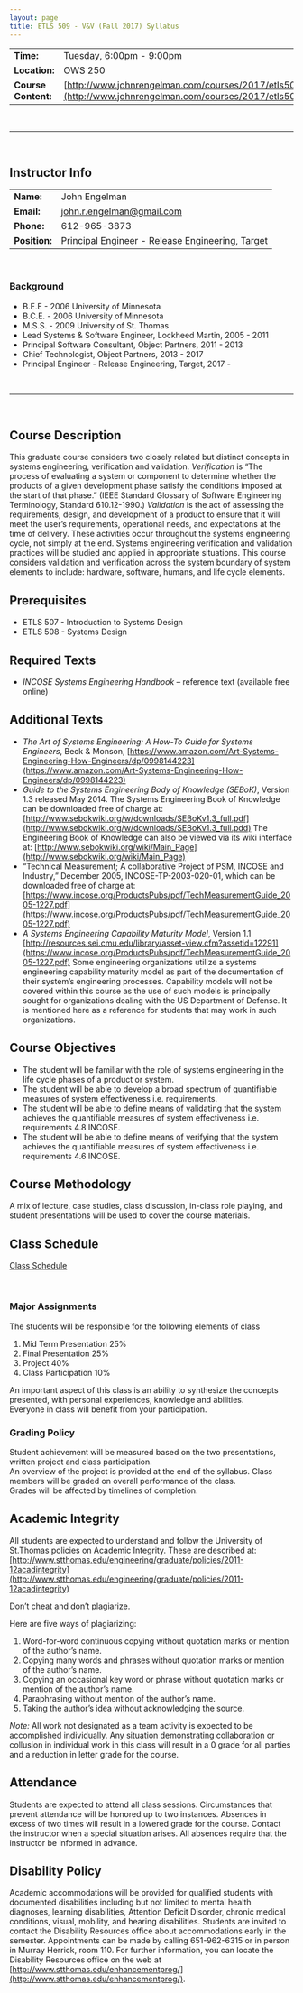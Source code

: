 ```yaml
---
layout: page
title: ETLS 509 - V&V (Fall 2017) Syllabus
---
```



|                     |                                                                                                                              |
|:--------------------|:-----------------------------------------------------------------------------------------------------------------------------|
| __Time:__           | Tuesday, 6:00pm - 9:00pm                                                                                                     |
| __Location:__       | OWS 250                                                                                                                      |
| __Course Content:__ | [http://www.johnrengelman.com/courses/2017/etls509/index.html](http://www.johnrengelman.com/courses/2017/etls509/index.html) |

<br/>

---

<br/>

## Instructor Info

|               |                                                  |
|:--------------|:-------------------------------------------------|
| __Name:__     | John Engelman                                    |
| __Email:__    | john.r.engelman@gmail.com                        |
| __Phone:__    | 612-965-3873                                     |
| __Position:__ | Principal Engineer - Release Engineering, Target |

<br/>

### Background

* B.E.E - 2006 University of Minnesota
* B.C.E. - 2006 University of Minnesota
* M.S.S. - 2009 University of St. Thomas
* Lead Systems & Software Engineer, Lockheed Martin, 2005 - 2011
* Principal Software Consultant, Object Partners, 2011 - 2013
* Chief Technologist, Object Partners, 2013 - 2017
* Principal Engineer - Release Engineering, Target, 2017 -

<br/>

---

<br/>

## Course Description

This graduate course considers two closely related but distinct concepts in systems engineering, verification and validation.
_Verification_ is “The process of evaluating a system or component to determine whether the products of a given development phase satisfy the conditions imposed at the start of that phase.” (IEEE Standard Glossary of Software Engineering Terminology, Standard 610.12-1990.)
_Validation_ is the act of assessing the requirements, design, and development of a product to ensure that it will meet the user’s requirements, operational needs, and expectations at the time of delivery.
These activities occur throughout the systems engineering cycle, not simply at the end. Systems engineering verification and validation practices will be studied and applied in appropriate situations.
This course considers validation and verification across the system boundary of system elements to include: hardware, software, humans, and life cycle elements.

## Prerequisites

* ETLS 507 - Introduction to Systems Design
* ETLS 508 - Systems Design

## Required Texts

* _INCOSE Systems Engineering Handbook_ – reference text (available free online)

## Additional Texts

* _The Art of Systems Engineering: A How-To Guide for Systems Engineers_, Beck & Monson, [https://www.amazon.com/Art-Systems-Engineering-How-Engineers/dp/0998144223](https://www.amazon.com/Art-Systems-Engineering-How-Engineers/dp/0998144223)
* _Guide to the Systems Engineering Body of Knowledge (SEBoK)_, Version 1.3 released May 2014.
  The Systems Engineering Book of Knowledge can be downloaded free of charge at:
  [http://www.sebokwiki.org/w/downloads/SEBoKv1.3_full.pdf](http://www.sebokwiki.org/w/downloads/SEBoKv1.3_full.pdd)
  The Engineering Book of Knowledge can also be viewed via its wiki interface at:
  [http://www.sebokwiki.org/wiki/Main_Page](http://www.sebokwiki.org/wiki/Main_Page)
* “Technical Measurement; A collaborative Project of PSM, INCOSE and Industry,” December 2005, INCOSE-TP-2003-020-01, which can be downloaded free of charge at:
  [https://www.incose.org/ProductsPubs/pdf/TechMeasurementGuide_2005-1227.pdf](https://www.incose.org/ProductsPubs/pdf/TechMeasurementGuide_2005-1227.pdf)
* _A Systems Engineering Capability Maturity Model_, Version 1.1
  [http://resources.sei.cmu.edu/library/asset-view.cfm?assetid=12291](https://www.incose.org/ProductsPubs/pdf/TechMeasurementGuide_2005-1227.pdf)
  Some engineering organizations utilize a systems engineering capability maturity model as part of the documentation of their system’s engineering processes.  Capability models will not be covered within this course as the use of such models is principally sought for organizations dealing with the US Department of Defense.  It is mentioned here as a reference for students that may work in such organizations.

## Course Objectives

* The student will be familiar with the role of systems engineering in the life cycle phases of a product or system.
* The student will be able to develop a broad spectrum of quantifiable measures of system effectiveness i.e. requirements.
* The student will be able to define means of validating that the system achieves the quantifiable measures of system effectiveness i.e. requirements 4.8 INCOSE.
* The student will be able to define means of verifying that the system achieves the quantifiable measures of system effectiveness i.e. requirements 4.6 INCOSE.

## Course Methodology

A mix of lecture, case studies, class discussion, in-class role playing, and student
presentations will be used to cover the course materials.

## Class Schedule

[Class Schedule](schedule.html)

<br/>

### Major Assignments

The students will be responsible for the following elements of class

1. Mid Term Presentation    25%
1. Final Presentation       25%
1. Project                  40%
1. Class Participation      10%

An important aspect of this class is an ability to synthesize the concepts presented, with personal experiences, knowledge and abilities.  
Everyone in class will benefit from your participation.


### Grading Policy

Student achievement will be measured based on the two presentations, written project and class participation.  
An overview of the project is provided at the end of the syllabus. Class members will be graded on overall performance of the class.  
Grades will be affected by timelines of completion.

## Academic Integrity

All students are expected to understand and follow the University of St.Thomas
policies on Academic Integrity. These are described at: [http://www.stthomas.edu/engineering/graduate/policies/2011-12acadintegrity](http://www.stthomas.edu/engineering/graduate/policies/2011-12acadintegrity)

Don’t cheat and don’t plagiarize.

Here are five ways of plagiarizing:

1. Word-for-word continuous copying without quotation marks or mention of the author’s name.
1. Copying many words and phrases without quotation marks or mention of the author’s name.
1. Copying an occasional key word or phrase without quotation marks or mention of the author’s name.
1. Paraphrasing without mention of the author’s name.
1. Taking the author’s idea without acknowledging the source.

_Note:_
All work not designated as a team activity is expected to be accomplished individually.
Any situation demonstrating collaboration or collusion in individual work in this class will result in a 0 grade for all parties and a reduction in letter grade for the course.

## Attendance

Students are expected to attend all class sessions.
Circumstances that prevent attendance will be honored up to two instances.
Absences in excess of two times will result in a lowered grade for the course.
Contact the instructor when a special situation arises.
All absences require that the instructor be informed in advance.

## Disability Policy

Academic accommodations will be provided for qualified students with documented disabilities including but not limited to mental health diagnoses, learning disabilities, Attention Deficit Disorder, chronic medical conditions, visual, mobility, and hearing disabilities.
Students are invited to contact the Disability Resources office about accommodations early in the semester.
Appointments can be made by calling 651-962-6315 or in person in Murray Herrick, room 110.
For further information, you can locate the Disability Resources office on the web at [http://www.stthomas.edu/enhancementprog/](http://www.stthomas.edu/enhancementprog/).
